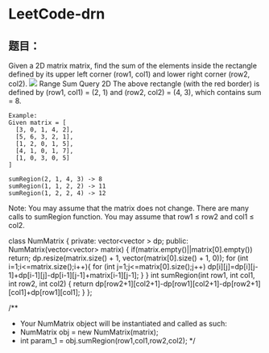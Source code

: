 # LeetCode-drn
## 题目：
Given a 2D matrix matrix, find the sum of the elements inside the rectangle defined by its upper left corner (row1, col1) and lower right corner (row2, col2).
![](https://leetcode.com/static/images/courses/range_sum_query_2d.png)
Range Sum Query 2D
The above rectangle (with the red border) is defined by (row1, col1) = (2, 1) and (row2, col2) = (4, 3), which contains sum = 8.
```
Example:
Given matrix = [
  [3, 0, 1, 4, 2],
  [5, 6, 3, 2, 1],
  [1, 2, 0, 1, 5],
  [4, 1, 0, 1, 7],
  [1, 0, 3, 0, 5]
]

sumRegion(2, 1, 4, 3) -> 8
sumRegion(1, 1, 2, 2) -> 11
sumRegion(1, 2, 2, 4) -> 12
```
Note:
You may assume that the matrix does not change.
There are many calls to sumRegion function.
You may assume that row1 ≤ row2 and col1 ≤ col2.

class NumMatrix {
private:
    vector<vector<int> > dp;
public:
    NumMatrix(vector<vector<int>> matrix) {
        if(matrix.empty()||matrix[0].empty()) return;
        dp.resize(matrix.size() + 1, vector<int>(matrix[0].size() + 1, 0));
        for (int i=1;i<=matrix.size();i++){
            for (int j=1;j<=matrix[0].size();j++)
                dp[i][j]=dp[i][j-1]+dp[i-1][j]-dp[i-1][j-1]+matrix[i-1][j-1];
        }
    }
    int sumRegion(int row1, int col1, int row2, int col2) {
        return dp[row2+1][col2+1]-dp[row1][col2+1]-dp[row2+1][col1]+dp[row1][col1];
    }
};

/**
 * Your NumMatrix object will be instantiated and called as such:
 * NumMatrix obj = new NumMatrix(matrix);
 * int param_1 = obj.sumRegion(row1,col1,row2,col2);
 */
